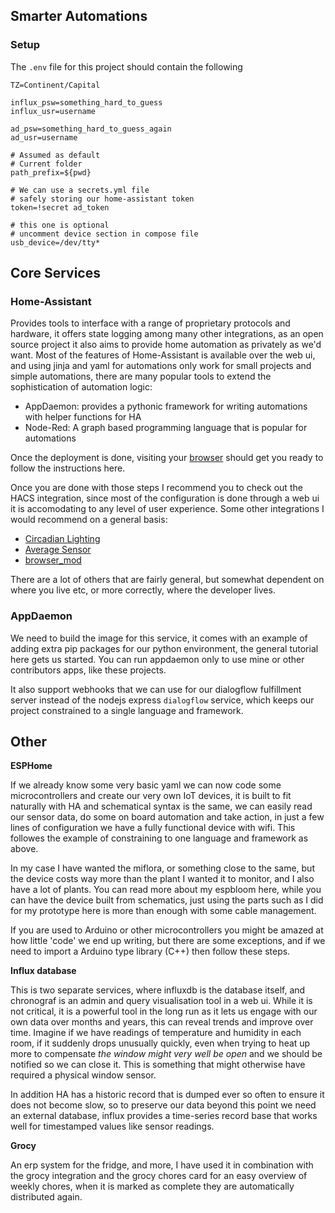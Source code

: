 ## Smarter Automations


### Setup
The `.env` file for this project should contain the following 

```
TZ=Continent/Capital

influx_psw=something_hard_to_guess
influx_usr=username

ad_psw=something_hard_to_guess_again
ad_usr=username

# Assumed as default
# Current folder
path_prefix=${pwd}

# We can use a secrets.yml file
# safely storing our home-assistant token
token=!secret ad_token

# this one is optional
# uncomment device section in compose file
usb_device=/dev/tty*
```

## Core Services

### Home-Assistant

Provides tools to interface with a range of proprietary protocols and hardware, it offers state logging among many other integrations, as an open source project it also aims to provide home automation as privately as we'd want. Most of the features of Home-Assistant is available over the web ui, and using jinja and yaml for automations only work for small projects and simple automations, there are many popular tools to extend the sophistication of automation logic:
- AppDaemon: provides a pythonic framework for writing automations with helper functions for HA
- Node-Red: A graph based programming language that is popular for automations

Once the deployment is done, visiting your [browser](localhost:8123) should get you ready to follow the instructions here.

Once you are done with those steps I recommend you to check out the HACS integration, since most of the configuration is done through a web ui it is accomodating to any level of user experience. Some other integrations I would recommend on a general basis:
- [Circadian Lighting](https://github.com/claytonjn/hass-circadian_lighting)
- [Average Sensor](https://github.com/Limych/ha-average)
- [browser_mod](https://github.com/thomasloven/hass-browser_mod)

There are a lot of others that are fairly general, but somewhat dependent on where you live etc, or more correctly, where the developer lives.

### AppDaemon
We need to build the image for this service, it comes with an example of adding extra pip packages for our python environment, the general tutorial here gets us started. You can run appdaemon only to use mine or other contributors apps, like these projects.

It also support webhooks that we can use for our dialogflow fulfillment server instead of the nodejs express `dialogflow` service, which keeps our project constrained to a single language and framework. 


## Other
**ESPHome**

If we already know some very basic yaml we can now code some microcontrollers and create our very own IoT devices, it is built to fit naturally with HA and schematical syntax is the same, we can easily read our sensor data, do some on board automation and take action, in just a few lines of configuration we have a fully functional device with wifi. This followes the example of constraining to one language and framework as above.

In my case I have wanted the miflora, or something close to the same, but the device costs way more than the plant I wanted it to monitor, and I also have a lot of plants.
You can read more about my espbloom here, while you can have the device built from schematics, just using the parts such as I did for my prototype here is more than enough with some cable management.

If you are used to Arduino or other microcontrollers you might be amazed at how little 'code' we end up writing, but there are some exceptions, and if we need to import a Arduino type library (C++) then follow these steps.

**Influx database**

This is two separate services, where influxdb is the database itself, and chronograf is an admin and query visualisation tool in a web ui.
While it is not critical, it is a powerful tool in the long run as it lets us engage with our own data over months and years, this can reveal trends and improve over time. Imagine if we have readings of temperature and humidity in each room, if it suddenly drops unusually quickly, even when trying to heat up more to compensate _the window might very well be open_ and we should be notified so we can close it. This is something that might otherwise have required a physical window sensor.

In addition HA has a historic record that is dumped ever so often to ensure it does not become slow, so to preserve our data beyond this point we need an external database, influx provides a time-series record base that works well for timestamped values like sensor readings.

**Grocy**

An erp system for the fridge, and more, I have used it in combination with the grocy integration and the grocy chores card for an easy overview of weekly chores, when it is marked as complete they are automatically distributed again.

